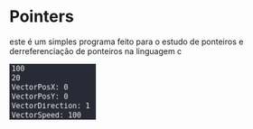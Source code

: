 # Pointers
este é um simples programa feito para o estudo de ponteiros e derreferenciação de ponteiros na linguagem c

<img src='output.png'>